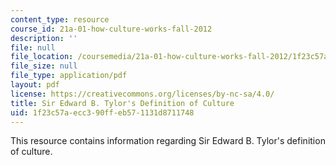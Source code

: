 ```yaml
---
content_type: resource
course_id: 21a-01-how-culture-works-fall-2012
description: ''
file: null
file_location: /coursemedia/21a-01-how-culture-works-fall-2012/1f23c57aecc390ffeb571131d8711748_MIT21A_01F12_Sir_Edwrd_cul.pdf
file_size: null
file_type: application/pdf
layout: pdf
license: https://creativecommons.org/licenses/by-nc-sa/4.0/
title: Sir Edward B. Tylor's Definition of Culture
uid: 1f23c57a-ecc3-90ff-eb57-1131d8711748
---
```

This resource contains information regarding Sir Edward B. Tylor's definition of culture.
